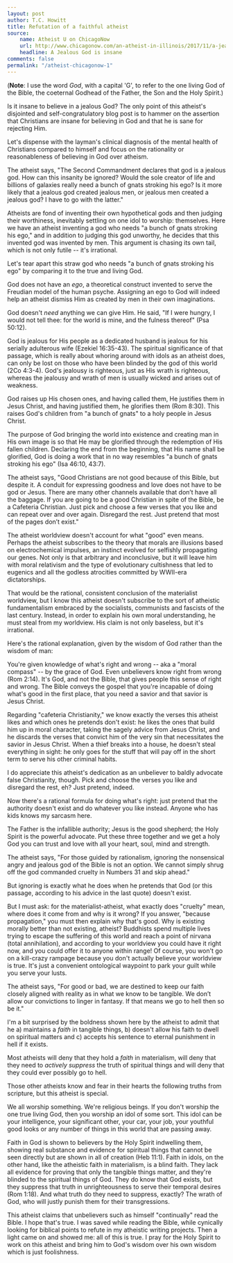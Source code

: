```yaml
---
layout: post
author: T.C. Howitt
title: Refutation of a faithful atheist
source:
    name: Atheist U on ChicagoNow
    url: http://www.chicagonow.com/an-atheist-in-illinois/2017/11/a-jealous-god-is-insane/
    headline: A Jealous God is insane
comments: false
permalink: "/atheist-chicagonow-1"
---
```


(**Note**: I use the word *God*, with a capital 'G', to refer to the one living God of the Bible, the coeternal Godhead of the Father, the Son and the Holy Spirit.)

Is it insane to believe in a jealous God?  The only point of this atheist's disjointed and self-congratulatory blog post is to hammer on the assertion that Christians are insane for believing in God and that he is sane for rejecting Him.

Let's dispense with the layman's clinical diagnosis of the mental health of Christians compared to himself and focus on the rationality or reasonableness of believing in God over atheism.

The atheist says, "The Second Commandment declares that god is a jealous god. How can this insanity be ignored? Would the sole creator of life and billions of galaxies really need a bunch of gnats stroking his ego? Is it more likely that a jealous god created jealous men, or jealous men created a jealous god? I have to go with the latter."

Atheists are fond of inventing their own hypothetical gods and then judging their worthiness, inevitably settling on one idol to worship: themselves.  Here we have an atheist inventing a god who needs "a bunch of gnats stroking his ego," and in addition to judging this god unworthy, he decides that this invented god was invented by men.  This argument is chasing its own tail, which is not only futile -- it's irrational.

Let's tear apart this straw god who needs "a bunch of gnats stroking his ego" by comparing it to the true and living God.

God does not have an *ego*, a theoretical construct invented to serve the Freudian model of the human psyche.  Assigning an ego to God will indeed help an atheist dismiss Him as created by men in their own imaginations.

God doesn't *need* anything we can give Him.  He said, "If I were hungry, I would not tell thee:
for the world is mine, and the fulness thereof" (Psa 50:12).

God is jealous for His people as a dedicated husband is jealous for his serially adulterous wife (Ezekiel 16:35-43).  The spiritual significance of that passage, which is really about whoring around with idols as an atheist does, can only be lost on those who have been blinded by the god of this world (2Co 4:3-4). God's jealousy is righteous, just as His wrath is righteous, whereas the jealousy and wrath of men is usually wicked and arises out of weakness.

God raises up His chosen ones, and having called them, He justifies them in Jesus Christ, and having justified them, he glorifies them (Rom 8:30).  This raises God's children from "a bunch of gnats" to a holy people in Jesus Christ.

The purpose of God bringing the world into existence and creating man in His own image is so that He may be glorified through the redemption of His fallen children.  Declaring the end from the beginning, that His name shall be glorified, God is doing a work that in no way resembles "a bunch of gnats stroking his ego" (Isa 46:10, 43:7).

The atheist says, "Good Christians are not good because of this Bible, but despite it. A conduit for expressing goodness and love does not have to be god or Jesus. There are many other channels available that don’t have all the baggage. If you are going to be a good Christian in spite of the Bible, be a Cafeteria Christian. Just pick and choose a few verses that you like and can repeat over and over again. Disregard the rest. Just pretend that most of the pages don’t exist."

The atheist worldview doesn't account for what "good" even means. Perhaps the atheist subscribes to the theory that morals are illusions based on electrochemical impulses, an instinct evolved for selfishly propagating our genes. Not only is that arbitrary and inconclusive, but it will leave him with moral relativism and the type of evolutionary cultishness that led to eugenics and all the godless atrocities committed by WWII-era dictatorships.

That would be the rational, consistent conclusion of the materialist worldview, but I know this atheist doesn't subscribe to the sort of atheistic fundamentalism embraced by the socialists, communists and fascists of the last century. Instead, in order to explain his own moral understanding, he must steal from my worldview. His claim is not only baseless, but it's irrational.

Here's the rational explanation, given by the wisdom of God rather than the wisdom of man:

You're given knowledge of what's right and wrong -- aka a "moral compass" -- by the grace of God. Even unbelievers know right from wrong (Rom 2:14). It's God, and not the Bible, that gives people this sense of right and wrong.  The Bible conveys the gospel that you're incapable of doing what's good in the first place, that you need a savior and that savior is Jesus Christ.

Regarding "cafeteria Christianity," we know exactly the verses this atheist likes and which ones he pretends don't exist: he likes the ones that build him up in moral character, taking the sagely advice from Jesus Christ, and he discards the verses that convict him of the very sin that necessitates the savior in Jesus Christ.  When a thief breaks into a house, he doesn't steal everything in sight: he only goes for the stuff that will pay off in the short term to serve his other criminal habits.

I do appreciate this atheist's dedication as an unbeliever to baldly advocate false Christianity, though. Pick and choose the verses you like and disregard the rest, eh? Just pretend, indeed.

Now there's a rational formula for doing what's right: just pretend that the authority doesn't exist and do whatever you like instead.  Anyone who has kids knows my sarcasm here.

The Father is the infallible authority; Jesus is the good shepherd; the Holy Spirit is the powerful advocate.  Put these three together and we get a holy God you can trust and love with all your heart, soul, mind and strength.

The atheist says, "For those guided by rationalism, ignoring the nonsensical angry and jealous god of the Bible is not an option. We cannot simply shrug off the god commanded cruelty in Numbers 31 and skip ahead."

But ignoring is exactly what he does when he pretends that God (or this passage, according to his advice in the last quote) doesn't exist.

But I must ask: for the materialist-atheist, what exactly does "cruelty" mean, where does it come from and why is it wrong?  If you answer, "because propagation," you must then explain why that's good.  Why is existing morally better than not existing, atheist?  Buddhists spend multiple lives trying to escape the suffering of this world and reach a point of nirvana (total annihilation), and according to your worldview you could have it right now, and you could offer it to anyone within range!  Of course, you won't go on a kill-crazy rampage because you don't actually believe your worldview is true.  It's just a convenient ontological waypoint to park your guilt while you serve your lusts.

The atheist says, "For good or bad, we are destined to keep our faith closely aligned with reality as in what we know to be tangible. We don’t allow our convictions to linger in fantasy. If that means we go to hell then so be it."

I'm a bit surprised by the boldness shown here by the atheist to admit that he a) maintains a *faith* in tangible things, b) doesn't allow his faith to dwell on spiritual matters and c) accepts his sentence to eternal punishment in hell if it exists.

Most atheists will deny that they hold a *faith* in materialism, will deny that they need to *actively suppress* the truth of spiritual things and will deny that they could ever possibly go to hell.

Those other atheists know and fear in their hearts the following truths from scripture, but this atheist is special.

We all worship something.  We're religious beings.  If you don't worship the one true living God, then you worship an idol of some sort.  This idol can be your intelligence, your significant other, your car, your job, your youthful good looks or any number of things in this world that are passing away.

Faith in God is shown to believers by the Holy Spirit indwelling them, showing real substance and evidence for spiritual things that cannot be seen directly but are shown in all of creation (Heb 11:1).  Faith in idols, on the other hand, like the atheistic faith in materialism, is a blind faith.  They lack all evidence for proving that only the tangible things matter, and they're blinded to the spiritual things of God.  They do know that God exists, but they suppress that truth in unrighteousness to serve their temporal desires (Rom 1:18).  And what truth do they need to suppress, exactly?  The wrath of God, who will justly punish them for their transgressions.

This atheist claims that unbelievers such as himself "continually" read the Bible.  I hope that's true.  I was saved while reading the Bible, while cynically looking for biblical points to refute in my atheistic writing projects.  Then a light came on and showed me: all of this is true.  I pray for the Holy Spirit to work on this atheist and bring him to God's wisdom over his own wisdom which is just foolishness.
